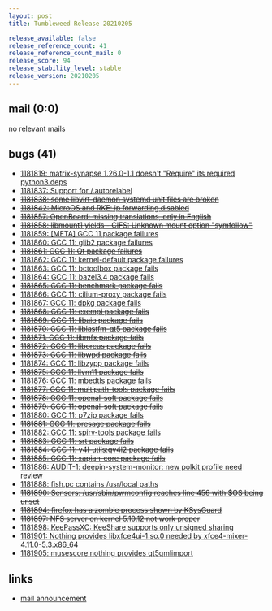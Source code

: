```yaml
---
layout: post
title: Tumbleweed Release 20210205

release_available: false
release_reference_count: 41
release_reference_count_mail: 0
release_score: 94
release_stability_level: stable
release_version: 20210205
---
```


## mail (0:0)

no relevant mails

## bugs (41)

<!--more-->

- [1181819: matrix-synapse 1.26.0-1.1 doesn't "Require" its required python3 deps](https://bugzilla.opensuse.org/show_bug.cgi?id=1181819)
- [1181837: Support for /.autorelabel](https://bugzilla.opensuse.org/show_bug.cgi?id=1181837)
- ~~[1181838: some libvirt-daemon systemd unit files are broken](https://bugzilla.opensuse.org/show_bug.cgi?id=1181838)~~
- ~~[1181842: MicroOS and RKE: ip forwarding disabled](https://bugzilla.opensuse.org/show_bug.cgi?id=1181842)~~
- ~~[1181857: OpenBoard: missing translations, only in English](https://bugzilla.opensuse.org/show_bug.cgi?id=1181857)~~
- ~~[1181858: libmount1 yields - CIFS: Unknown mount option "symfollow"](https://bugzilla.opensuse.org/show_bug.cgi?id=1181858)~~
- [1181859: \[META\] GCC 11 package failures](https://bugzilla.opensuse.org/show_bug.cgi?id=1181859)
- [1181860: GCC 11: glib2 package failures](https://bugzilla.opensuse.org/show_bug.cgi?id=1181860)
- ~~[1181861: GCC 11: Qt package failures](https://bugzilla.opensuse.org/show_bug.cgi?id=1181861)~~
- [1181862: GCC 11: kernel-default package failures](https://bugzilla.opensuse.org/show_bug.cgi?id=1181862)
- [1181863: GCC 11: bctoolbox package fails](https://bugzilla.opensuse.org/show_bug.cgi?id=1181863)
- [1181864: GCC 11: bazel3.4 package fails](https://bugzilla.opensuse.org/show_bug.cgi?id=1181864)
- ~~[1181865: GCC 11: benchmark package fails](https://bugzilla.opensuse.org/show_bug.cgi?id=1181865)~~
- [1181866: GCC 11: cilium-proxy package fails](https://bugzilla.opensuse.org/show_bug.cgi?id=1181866)
- [1181867: GCC 11: dpkg package fails](https://bugzilla.opensuse.org/show_bug.cgi?id=1181867)
- ~~[1181868: GCC 11: exempi package fails](https://bugzilla.opensuse.org/show_bug.cgi?id=1181868)~~
- ~~[1181869: GCC 11: libaio package fails](https://bugzilla.opensuse.org/show_bug.cgi?id=1181869)~~
- ~~[1181870: GCC 11: liblastfm-qt5 package fails](https://bugzilla.opensuse.org/show_bug.cgi?id=1181870)~~
- ~~[1181871: GCC 11: libmfx package fails](https://bugzilla.opensuse.org/show_bug.cgi?id=1181871)~~
- ~~[1181872: GCC 11: liborcus package fails](https://bugzilla.opensuse.org/show_bug.cgi?id=1181872)~~
- ~~[1181873: GCC 11: libwpd package fails](https://bugzilla.opensuse.org/show_bug.cgi?id=1181873)~~
- [1181874: GCC 11: libzypp package fails](https://bugzilla.opensuse.org/show_bug.cgi?id=1181874)
- ~~[1181875: GCC 11: llvm11 package fails](https://bugzilla.opensuse.org/show_bug.cgi?id=1181875)~~
- [1181876: GCC 11: mbedtls package fails](https://bugzilla.opensuse.org/show_bug.cgi?id=1181876)
- ~~[1181877: GCC 11: multipath-tools package fails](https://bugzilla.opensuse.org/show_bug.cgi?id=1181877)~~
- ~~[1181878: GCC 11: openal-soft package fails](https://bugzilla.opensuse.org/show_bug.cgi?id=1181878)~~
- ~~[1181879: GCC 11: openal-soft package fails](https://bugzilla.opensuse.org/show_bug.cgi?id=1181879)~~
- [1181880: GCC 11: p7zip package fails](https://bugzilla.opensuse.org/show_bug.cgi?id=1181880)
- ~~[1181881: GCC 11: presage package fails](https://bugzilla.opensuse.org/show_bug.cgi?id=1181881)~~
- [1181882: GCC 11: spirv-tools package fails](https://bugzilla.opensuse.org/show_bug.cgi?id=1181882)
- ~~[1181883: GCC 11: srt package fails](https://bugzilla.opensuse.org/show_bug.cgi?id=1181883)~~
- ~~[1181884: GCC 11: v4l-utils:qv4l2 package fails](https://bugzilla.opensuse.org/show_bug.cgi?id=1181884)~~
- ~~[1181885: GCC 11: xapian-core package fails](https://bugzilla.opensuse.org/show_bug.cgi?id=1181885)~~
- [1181886: AUDIT-1: deepin-system-monitor: new polkit profile need review](https://bugzilla.opensuse.org/show_bug.cgi?id=1181886)
- [1181888: fish.pc contains /usr/local paths](https://bugzilla.opensuse.org/show_bug.cgi?id=1181888)
- ~~[1181890: Sensors: /usr/sbin/pwmconfig reaches line 456 with $OS being unset](https://bugzilla.opensuse.org/show_bug.cgi?id=1181890)~~
- ~~[1181894: firefox has a zombie process shown by KSysGuard](https://bugzilla.opensuse.org/show_bug.cgi?id=1181894)~~
- ~~[1181897: NFS server on kernel 5.10.12 not work proper](https://bugzilla.opensuse.org/show_bug.cgi?id=1181897)~~
- [1181898: KeePassXC: KeeShare supports only unsigned sharing](https://bugzilla.opensuse.org/show_bug.cgi?id=1181898)
- [1181901: Nothing provides libxfce4ui-1.so.0 needed by xfce4-mixer-4.11.0-5.3.x86_64](https://bugzilla.opensuse.org/show_bug.cgi?id=1181901)
- [1181905: musescore nothing provides qt5qmlimport](https://bugzilla.opensuse.org/show_bug.cgi?id=1181905)



## links

- [mail announcement](https://github.com/boombatower/tumbleweed-review/issues/10)
